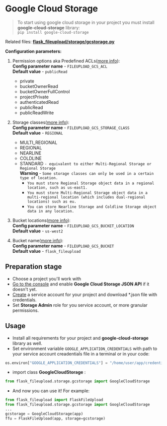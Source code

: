 # Google Cloud Storage

> To start using google cloud storage in your project you must install **google-cloud-storage** library:  
```pip install google-cloud-storage```

Related files: [**flask_fileupload/storage/gcstorage.py**](/../../blob/master/flask_fileupload/storage/gcstorage.py)

**Configuration parameters:**
1. Permission options aka Predefined ACLs([more info](https://cloud.google.com/storage/docs/access-control/lists)):  
   **Config parameter name** - `FILEUPLOAD_GCS_ACL`  
   **Default value** - `publicRead`
   - private
   - bucketOwnerRead
   - bucketOwnerFullControl         
   - projectPrivate                         
   - authenticatedRead
   - publicRead
   - publicReadWrite

2. Storage classes([more info](https://cloud.google.com/storage/docs/storage-classes)):  
   **Config parameter name** - `FILEUPLOAD_GCS_STORAGE_CLASS`  
   **Default value** - `REGIONAL`
   - MULTI_REGIONAL
   - REGIONAL
   - NEARLINE
   - COLDLINE
   - STANDARD `- equivalent to either Multi-Regional Storage or Regional Storage`  
   **Warning** - `Some storage classes can only be used in a certain type of location.`
      * `You must store Regional Storage object data in a regional location, such as us-east1.`
      * `You must store Multi-Regional Storage object data in a multi-regional location (which includes dual-regional locations) such as eu.`
      * `You can store Nearline Storage and Coldline Storage object data in any location.`

3. Bucket locations([more info](https://cloud.google.com/storage/docs/locations)):  
   **Config parameter name** - `FILEUPLOAD_GCS_BUCKET_LOCATION`  
   **Default value** - `us-west2`

4. Bucket name([more info](https://cloud.google.com/storage/docs/naming)):  
   **Config parameter name** - `FILEUPLOAD_GCS_BUCKET`  
   **Default value** - `flask_fileupload`

## Preparation stage
* Choose a project you'll work with
* [Go to the console](https://console.cloud.google.com/apis/library/storage-api.googleapis.com) and enable **Google Cloud Storage JSON API** if it doesn't yet.
* [Create](https://cloud.google.com/iam/docs/service-accounts) a service account for your project and download *.json file with credentials.
* Set **Storage Admin** role for you service account, or more granular permissions.

## Usage
* Install all requirements for your project and **google-cloud-storage** library as well.
* Set environment variable `GOOGLE_APPLICATION_CREDENTIALS` with path to your service account creadentials file in a terminal or in your code:
```python
os.environ["GOOGLE_APPLICATION_CREDENTIALS"] = "/home/user/app/credentials.json"
```  
* import class **GoogleCloudStorage** :
```python
from flask_fileupload.storage.gcstorage import GoogleCloudStorage
```
* And now you can use it! For example:
```python
from flask_fileupload import FlaskFileUpload
from flask_fileupload.storage.gcstorage import GoogleCloudStorage
...
gcstorage = GoogleCloudStorage(app)
ffu = FlaskFileUpload(app, storage=gcstorage)
```
